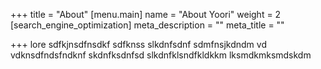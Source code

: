 +++
title = "About"
[menu.main]
name = "About Yoori"
weight = 2
[search_engine_optimization]
meta_description = ""
meta_title = ""

+++
lore sdfkjnsdfnsdkf sdfknss slkdnfsdnf sdmfnsjkdndm vd vdknsdfndsfndknf skdnfksdnfsd slkdnfklsndfkldkkm lksmdkmksmdskdm